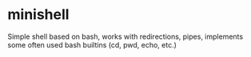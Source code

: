 # minishell

Simple shell based on bash, works with redirections, pipes, implements some often used bash builtins (cd, pwd, echo, etc.)
